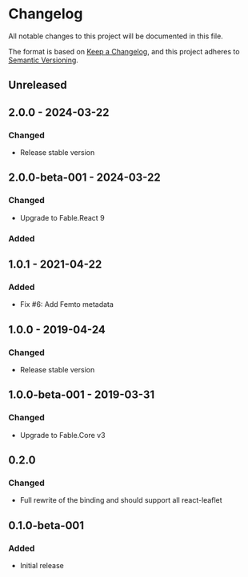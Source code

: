 # Changelog
All notable changes to this project will be documented in this file.

The format is based on [Keep a Changelog](https://keepachangelog.com/en/1.0.0/),
and this project adheres to [Semantic Versioning](https://semver.org/spec/v2.0.0.html).

## Unreleased

## 2.0.0 - 2024-03-22

### Changed

* Release stable version

## 2.0.0-beta-001 - 2024-03-22

### Changed

* Upgrade to Fable.React 9

### Added

## 1.0.1 - 2021-04-22

### Added

* Fix #6: Add Femto metadata

## 1.0.0 - 2019-04-24

### Changed

* Release stable version

## 1.0.0-beta-001 - 2019-03-31

### Changed

* Upgrade to Fable.Core v3

## 0.2.0

### Changed

* Full rewrite of the binding and should support all react-leaflet

## 0.1.0-beta-001

### Added

* Initial release
